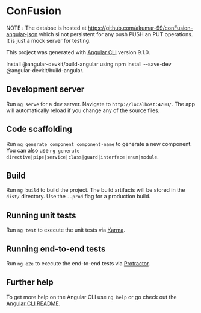 # ConFusion

NOTE : The databse is hosted at https://github.com/akumar-99/conFusion-angular-json which si not persistent for any push PUSH an PUT operations. It is just a mock server for testing.

This project was generated with [Angular CLI](https://github.com/angular/angular-cli) version 9.1.0.

Install @angular-devkit/build-angular using npm install --save-dev @angular-devkit/build-angular.

## Development server

Run `ng serve` for a dev server. Navigate to `http://localhost:4200/`. The app will automatically reload if you change any of the source files.

## Code scaffolding

Run `ng generate component component-name` to generate a new component. You can also use `ng generate directive|pipe|service|class|guard|interface|enum|module`.

## Build

Run `ng build` to build the project. The build artifacts will be stored in the `dist/` directory. Use the `--prod` flag for a production build.

## Running unit tests

Run `ng test` to execute the unit tests via [Karma](https://karma-runner.github.io).

## Running end-to-end tests

Run `ng e2e` to execute the end-to-end tests via [Protractor](http://www.protractortest.org/).

## Further help

To get more help on the Angular CLI use `ng help` or go check out the [Angular CLI README](https://github.com/angular/angular-cli/blob/master/README.md).
